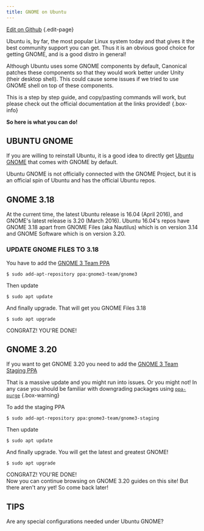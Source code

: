 ```yaml
---
title: GNOME on Ubuntu
---
```


[Edit on Github](https://github.com/alex285/myGNOME/blob/master/pages/docs/ubuntu/index.md) {.edit-page}
<div class="clear"></div>

Ubuntu is, by far, the most popular Linux system today and that gives it the best community support you can get. Thus
it is an obvious good choice for getting GNOME, and is a good distro in general!

Although Ubuntu uses some GNOME components by default, Canonical patches these components so that they would work better under Unity (their desktop shell). This could cause some issues if we tried to use GNOME shell on top of these components.

This is a step by step guide, and copy/pasting commands will work, but please check out the official documentation at the links provided! {.box-info}

**So here is what you can do!**

## UBUNTU GNOME

If you are willing to reinstall Ubuntu, it is a good idea to directly get [Ubuntu GNOME](https://ubuntugnome.org/) that comes with GNOME by default.

Ubuntu GNOME is not officially connected with the GNOME Project, but it is an official spin of Ubuntu and has the official Ubuntu repos.

## GNOME 3.18

At the current time, the latest Ubuntu release is 16.04 (April 2016), and GNOME's latest release is 3.20 (March 2016). Ubuntu 16.04's repos have GNOME 3.18 apart from GNOME Files (aka Nautilus) which is on version 3.14 and GNOME Software which is on version 3.20.

### UPDATE GNOME FILES TO 3.18

You have to add the [GNOME 3 Team PPA](https://launchpad.net/~gnome3-team/+archive/ubuntu/gnome3) <i class="fa fa-arrow-circle-down" aria-hidden="true"></i>

```
$ sudo add-apt-repository ppa:gnome3-team/gnome3
```

Then update <i class="fa fa-arrow-circle-down" aria-hidden="true"></i>

```
$ sudo apt update
```

And finally upgrade. That will get you GNOME Files 3.18 <i class="fa fa-arrow-circle-down" aria-hidden="true"></i>

```
$ sudo apt upgrade
```

CONGRATZ! YOU'RE DONE!

## GNOME 3.20

If you want to get GNOME 3.20 you need to add the [GNOME 3 Team Staging PPA](https://launchpad.net/~gnome3-team/+archive/ubuntu/gnome3-staging)

That is a massive update and you might run into issues. Or you might not! In any case you should be familiar with downgrading packages using [`ppa-purge`](http://manpages.ubuntu.com/manpages/trusty/man1/ppa-purge.1.html)  {.box-warning}

To add the staging PPA <i class="fa fa-arrow-circle-down" aria-hidden="true"></i>

```
$ sudo add-apt-repository ppa:gnome3-team/gnome3-staging
```

Then update <i class="fa fa-arrow-circle-down" aria-hidden="true"></i>

```
$ sudo apt update
```

And finally upgrade. You will get the latest and greatest GNOME! <i class="fa fa-arrow-circle-down" aria-hidden="true"></i>

```
$ sudo apt upgrade
```

CONGRATZ! YOU'RE DONE! <br />
Now you can continue browsing on GNOME 3.20 guides on this site! But there aren't any yet! So come back later!

## TIPS

Are any special configurations needed under Ubuntu GNOME?
